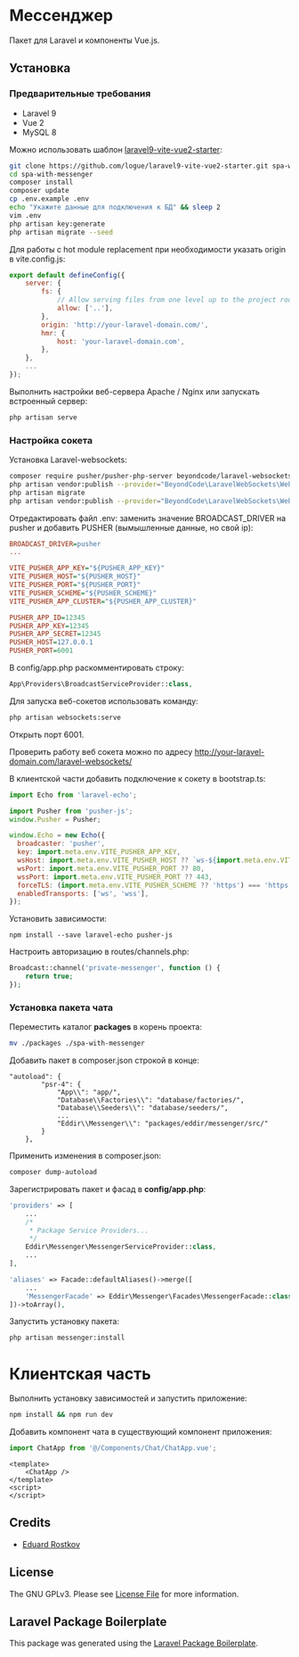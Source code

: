# Мессенджер

Пакет для Laravel и компоненты Vue.js.

## Установка

### Предварительные требования

* Laravel 9
* Vue 2
* MySQL 8

Можно использовать шаблон [laravel9-vite-vue2-starter](https://github.com/logue/laravel9-vite-vue2-starter):
```bash
git clone https://github.com/logue/laravel9-vite-vue2-starter.git spa-with-messenger
cd spa-with-messenger
composer install
composer update
cp .env.example .env
echo "Укажите данные для подключения к БД" && sleep 2
vim .env
php artisan key:generate
php artisan migrate --seed
```

Для работы с hot module replacement при необходимости указать origin в vite.config.js:
```js
export default defineConfig({
    server: {
        fs: {
            // Allow serving files from one level up to the project root
            allow: ['..'],
        },
        origin: 'http://your-laravel-domain.com/',
        hmr: {
            host: 'your-laravel-domain.com',
        },
    },
    ...
});
```

Выполнить настройки веб-сервера Apache / Nginx или запускать встроенный сервер:
```bash
php artisan serve
```

### Настройка сокета

Установка Laravel-websockets:
```bash
composer require pusher/pusher-php-server beyondcode/laravel-websockets
php artisan vendor:publish --provider="BeyondCode\LaravelWebSockets\WebSocketsServiceProvider" --tag="migrations"
php artisan migrate
php artisan vendor:publish --provider="BeyondCode\LaravelWebSockets\WebSocketsServiceProvider" --tag="config"
```

Отредактировать файл .env: заменить значение BROADCAST_DRIVER на pusher и добавить PUSHER (вымышленные данные, но свой ip):
```ini
BROADCAST_DRIVER=pusher
...

VITE_PUSHER_APP_KEY="${PUSHER_APP_KEY}"
VITE_PUSHER_HOST="${PUSHER_HOST}"
VITE_PUSHER_PORT="${PUSHER_PORT}"
VITE_PUSHER_SCHEME="${PUSHER_SCHEME}"
VITE_PUSHER_APP_CLUSTER="${PUSHER_APP_CLUSTER}"

PUSHER_APP_ID=12345
PUSHER_APP_KEY=12345
PUSHER_APP_SECRET=12345
PUSHER_HOST=127.0.0.1
PUSHER_PORT=6001
```

В config/app.php раскомментировать строку:
```php
App\Providers\BroadcastServiceProvider::class,
```

Для запуска веб-сокетов использовать команду:
```bash
php artisan websockets:serve
```

Открыть порт 6001.

Проверить работу веб сокета можно по адресу http://your-laravel-domain.com/laravel-websockets/

В клиентской части добавить подключение к сокету в bootstrap.ts:

```js
import Echo from 'laravel-echo';

import Pusher from 'pusher-js';
window.Pusher = Pusher;

window.Echo = new Echo({
  broadcaster: 'pusher',
  key: import.meta.env.VITE_PUSHER_APP_KEY,
  wsHost: import.meta.env.VITE_PUSHER_HOST ?? `ws-${import.meta.env.VITE_PUSHER_APP_CLUSTER}.pusher.com`,
  wsPort: import.meta.env.VITE_PUSHER_PORT ?? 80,
  wssPort: import.meta.env.VITE_PUSHER_PORT ?? 443,
  forceTLS: (import.meta.env.VITE_PUSHER_SCHEME ?? 'https') === 'https',
  enabledTransports: ['ws', 'wss'],
});
```

Установить зависимости:
```shell
npm install --save laravel-echo pusher-js 
```

Настроить авторизацию в routes/channels.php:
```php
Broadcast::channel('private-messenger', function () {
    return true;
});
````

### Установка пакета чата
Переместить каталог **packages** в корень проекта:
```bash
mv ./packages ./spa-with-messenger
```

Добавить пакет в composer.json строкой в конце:
```
"autoload": {
        "psr-4": {
            "App\\": "app/",
            "Database\\Factories\\": "database/factories/",
            "Database\\Seeders\\": "database/seeders/",
            ...
            "Eddir\\Messenger\\": "packages/eddir/messenger/src/"
        }
    },
```

Применить изменения в composer.json:
```bash
composer dump-autoload
```

Зарегистрировать пакет и фасад в **config/app.php**:
```php
'providers' => [
    ...
    /*
     * Package Service Providers...
     */
    Eddir\Messenger\MessengerServiceProvider::class,
    ...
],

'aliases' => Facade::defaultAliases()->merge([
    ...
    'MessengerFacade' => Eddir\Messenger\Facades\MessengerFacade::class,
])->toArray(),
```

Запустить установку пакета:
```bash
php artisan messenger:install
```

# Клиентская часть

Выполнить установку зависимостей и запустить приложение:
```bash
npm install && npm run dev
```

Добавить компонент чата в существующий компонент приложения:
```js
import ChatApp from '@/Components/Chat/ChatApp.vue';
```
```vue
<template>
    <ChatApp />
</template>
<script>
</script>
```

## Credits

-   [Eduard Rostkov](https://github.com/eddir)

## License

The GNU GPLv3. Please see [License File](LICENSE.md) for more information.

## Laravel Package Boilerplate

This package was generated using the [Laravel Package Boilerplate](https://laravelpackageboilerplate.com).
